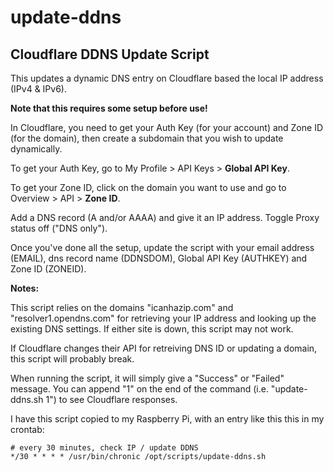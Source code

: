 # update-ddns

## Cloudflare DDNS Update Script

This updates a dynamic DNS entry on Cloudflare based the local IP address (IPv4 & IPv6).

**Note that this requires some setup before use!**

In Cloudflare, you need to get your Auth Key (for your account) and Zone ID (for the domain), then create a subdomain that you wish to update dynamically.

To get your Auth Key, go to My Profile > API Keys > **Global API Key**.

To get your Zone ID, click on the domain you want to use and go to Overview > API > **Zone ID**.

Add a DNS record (A and/or AAAA) and give it an IP address. Toggle Proxy status off ("DNS only").

Once you've done all the setup, update the script with your email address (EMAIL), dns record name (DDNSDOM), Global API Key (AUTHKEY) and Zone ID (ZONEID).

**Notes:**

This script relies on the domains "icanhazip.com" and "resolver1.opendns.com" for retrieving your IP address and looking up the existing DNS settings. If either site is down, this script may not work.

If Cloudflare changes their API for retreiving DNS ID or updating a domain, this script will probably break.

When running the script, it will simply give a "Success" or "Failed" message. You can append "1" on the end of the command (i.e. "update-ddns.sh 1") to see Cloudflare responses.

I have this script copied to my Raspberry Pi, with an entry like this this in my crontab:
```
# every 30 minutes, check IP / update DDNS
*/30 * * * * /usr/bin/chronic /opt/scripts/update-ddns.sh
```
